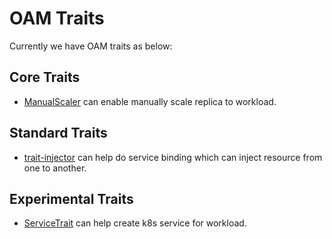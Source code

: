 # OAM Traits

Currently we have OAM traits as below:

## Core Traits

- [ManualScaler](https://github.com/crossplane/addon-oam-kubernetes-local) can enable manually scale replica to workload.

## Standard Traits

- [trait-injector](https://github.com/oam-dev/trait-injector) can help do service binding which can inject
  resource from one to another.

## Experimental Traits

- [ServiceTrait](experimental/servicetrait) can help create k8s service for workload.